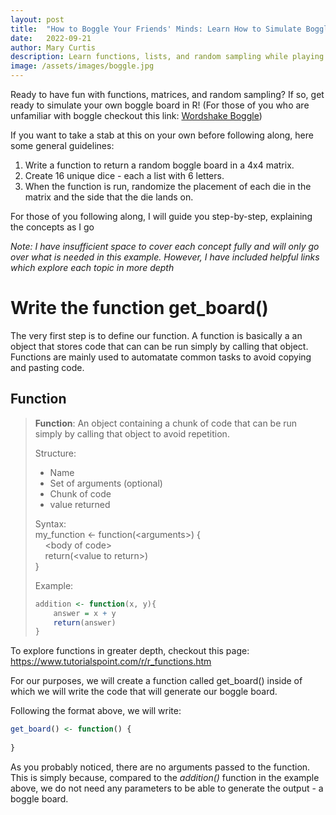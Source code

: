 ```yaml
---
layout: post
title:  "How to Boggle Your Friends' Minds: Learn How to Simulate Boggle in R"
date:   2022-09-21
author: Mary Curtis
description: Learn functions, lists, and random sampling while playing Boggle!
image: /assets/images/boggle.jpg
---
```


Ready to have fun with functions, matrices, and random sampling? If so, get ready to simulate your own boggle board in R! (For those of you who are unfamiliar with boggle checkout this link: [Wordshake Boggle](https://wordshake.com/boggle))

If you want to take a stab at this on your own before following along, here some general guidelines:
1. Write a function to return a random boggle board in a 4x4 matrix.
2. Create 16 unique dice - each a list with 6 letters.
3. When the function is run, randomize the placement of each die in the matrix and the side that the die lands on.

For those of you following along, I will guide you step-by-step, explaining the concepts as I go 

*Note: I have insufficient space to cover each concept fully and will only go over what is needed in this example. However, I have included helpful links which explore each topic in more depth*

# Write the function get_board()

The very first step is to define our function. A function is basically a an object that stores code that can can be run simply by calling that object. Functions are mainly used to automatate common tasks to avoid copying and pasting code.

## Function

>**Function**: An object containing a chunk of code that can be run simply by calling that object to avoid repetition.
>
> Structure: 
> * Name
> * Set of arguments (optional)
> * Chunk of code
> * value returned
>
> Syntax:  
> my_function <- function(\<arguments>) {  
>     \<body of code>  
>     return(\<value to return>)  
>}
>
> Example:  
> ```r 
> addition <- function(x, y){  
>     answer = x + y  
>     return(answer)  
> }
> ```  
>  

To explore functions in greater depth, checkout this page: https://www.tutorialspoint.com/r/r_functions.htm 

For our purposes, we will create a function called get_board() inside of which we will write the code that will generate our boggle board.

Following the format above, we will write:  
```r
get_board() <- function() {  
  
}
```

As you probably noticed, there are no arguments passed to the function. This is simply because, compared to the *addition()* function in the example above, we do not need any parameters to be able to generate the output - a boggle board.  